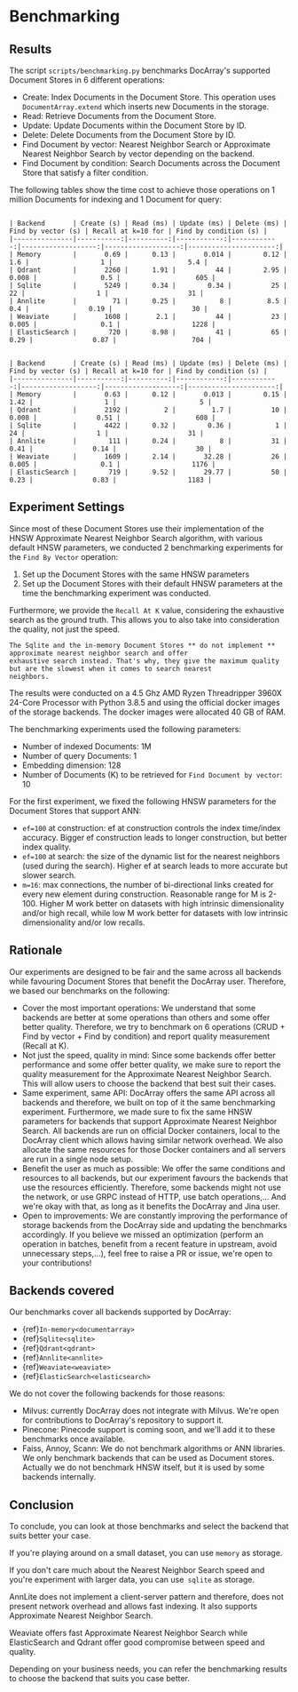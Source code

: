 # Benchmarking
## Results

The script `scripts/benchmarking.py` benchmarks DocArray's supported Document Stores in 6 different operations:
* Create: Index Documents in the Document Store. This operation uses `DocumentArray.extend` which inserts new Documents in the storage.
* Read: Retrieve Documents from the Document Store. 
* Update: Update Documents within the Document Store by ID.
* Delete: Delete Documents from the Document Store by ID.
* Find Document by vector: Nearest Neighbor Search or Approximate Nearest Neighbor Search by vector depending on the backend.
* Find Document by condition: Search Documents across the Document Store that satisfy a filter condition.

The following tables show the time cost to achieve those operations on 1 million Documents for indexing and 1 Document for query:

````{tab} Same HNSW parameters

| Backend       | Create (s) | Read (ms) | Update (ms) | Delete (ms) | Find by vector (s) | Recall at k=10 for | Find by condition (s) |
|---------------|-----------:|----------:|------------:|------------:|-------------------:|-------------------:|----------------------:|
| Memory        |       0.69 |      0.13 |       0.014 |        0.12 |                1.6 |                  1 |                   5.4 |
| Qdrant        |       2260 |      1.91 |          44 |        2.95 |              0.008 |                0.5 |                   605 |
| Sqlite        |       5249 |      0.34 |        0.34 |          25 |                 22 |                  1 |                    31 |
| Annlite       |         71 |      0.25 |           8 |         8.5 |                0.4 |               0.19 |                    30 |
| Weaviate      |       1608 |       2.1 |          44 |          23 |              0.005 |                0.1 |                  1228 |
| ElasticSearch |        720 |      8.98 |          41 |          65 |               0.29 |               0.87 |                   704 |

````

````{tab} Default HNSW parameters

| Backend       | Create (s) | Read (ms) | Update (ms) | Delete (ms) | Find by vector (s) | Recall at k=10 for | Find by condition (s) |
|---------------|-----------:|----------:|------------:|------------:|-------------------:|-------------------:|----------------------:|
| Memory        |       0.63 |      0.12 |       0.013 |        0.15 |               1.42 |                  1 |                     5 |
| Qdrant        |       2192 |         2 |         1.7 |          10 |              0.008 |               0.51 |                   608 |
| Sqlite        |       4422 |      0.32 |        0.36 |           1 |                 24 |                  1 |                    31 |
| Annlite       |        111 |      0.24 |           8 |          31 |               0.41 |               0.14 |                    30 |
| Weaviate      |       1609 |      2.14 |       32.28 |          26 |              0.005 |                0.1 |                  1176 |
| ElasticSearch |        719 |      9.52 |       29.77 |          50 |               0.23 |               0.83 |                  1183 |

````

## Experiment Settings

Since most of these Document Stores use their implementation of the HNSW Approximate Nearest Neighbor Search algorithm, 
with various default HNSW parameters, we conducted 2 benchmarking experiments for the `Find By Vector` operation:
1. Set up the Document Stores with the same HNSW parameters 
2. Set up the Document Stores with their default HNSW parameters at the time the benchmarking experiment was conducted.

Furthermore, we provide the `Recall At K` value, considering the exhaustive search as the ground truth. This allows 
you to also take into consideration the quality, not just the speed.

```{important}
The Sqlite and the in-memory Document Stores ** do not implement ** approximate nearest neighbor search and offer 
exhaustive search instead. That's why, they give the maximum quality but are the slowest when it comes to search nearest 
neighbors.
```

The results were conducted on a 4.5 Ghz AMD Ryzen Threadripper 3960X 24-Core Processor with Python 3.8.5 and using the official docker 
images of the storage backends. The docker images were allocated 40 GB of RAM.

The benchmarking experiments used the following parameters:
* Number of indexed Documents: 1M
* Number of query Documents: 1
* Embedding dimension: 128
* Number of Documents (K) to be retrieved for `Find Document by vector`: 10

For the first experiment, we fixed the following HNSW parameters for the Document Stores that support ANN:
* `ef=100` at construction: ef at construction controls the index time/index accuracy. Bigger ef construction leads to longer construction, but better index quality.
* `ef=100` at search: the size of the dynamic list for the nearest neighbors (used during the search). Higher ef at search leads to more accurate but slower search.
* `m=16`: max connections, the number of bi-directional links created for every new element during construction. Reasonable range for M is 2-100. Higher M work better on datasets with high intrinsic dimensionality and/or high recall, while low M work better for datasets with low intrinsic dimensionality and/or low recalls.

## Rationale
Our experiments are designed to be fair and the same across all backends while favouring Document Stores that benefit 
the DocArray user. Therefore, we based our benchmarks on the following:

* Cover the most important operations: We understand that some backends are better at some operations than others and 
some offer better quality. Therefore, we try to benchmark on 6 operations (CRUD + Find by vector + Find by condition)
and report quality measurement (Recall at K).
* Not just the speed, quality in mind: Since some backends offer better performance and some offer better quality, 
we make sure to report the quality measurement for the Approximate Nearest Neighbor Search. This will allow users to 
choose the backend that best suit their cases.
* Same experiment, same API: DocArray offers the same API across all backends and therefore, we built on top of it the 
same benchmarking experiment. Furthermore, we made sure to fix the same HNSW parameters for backends that support 
Approximate Nearest Neighbor Search. All backends are run on official Docker containers, local to the DocArray client 
which allows having similar network overhead. We also allocate the same resources for those Docker containers and all 
servers are run in a single node setup.
* Benefit the user as much as possible: We offer the same conditions and resources to all backends, but our experiment 
favours the backends that use the resources efficiently. Therefore, some backends might not use the network, or use 
GRPC instead of HTTP, use batch operations,... And we're okay with that, as long as it benefits the DocArray and Jina 
user.
* Open to improvements: We are constantly improving the performance of storage backends from the DocArray side and 
updating the benchmarks accordingly. If you believe we missed an optimization (perform an operation in batches, benefit 
from a recent feature in upstream, avoid unnecessary steps,...), feel free to raise a PR or issue, we're open to 
your contributions!

## Backends covered
Our benchmarks cover all backends supported by DocArray:
* {ref}`In-memory<documentarray>`
* {ref}`Sqlite<sqlite>`
* {ref}`Qdrant<qdrant>`
* {ref}`Annlite<annlite>`
* {ref}`Weaviate<weaviate>`
* {ref}`ElasticSearch<elasticsearch>`

We do not cover the following backends for those reasons:
* Milvus: currently DocArray does not integrate with Milvus. We're open for contributions to DocArray's repository to 
support it.
* Pinecone: Pinecode support is coming soon, and we'll add it to these benchmarks once available.
* Faiss, Annoy, Scann: We do not benchmark algorithms or ANN libraries. We only benchmark backends that can be used as 
Document stores. Actually we do not benchmark HNSW itself, but it is used by some backends internally.


## Conclusion
To conclude, you can look at those benchmarks and select the backend that suits better your case.

If you're playing around on a small dataset, you can use `memory` as storage.

If you don't care much about the Nearest Neighbor Search speed and you're experiment with larger data, you can use`
sqlite` as storage.

AnnLite does not implement a client-server pattern and therefore, does not present network overhead and allows fast 
indexing. It also supports Approximate Nearest Neighbor Search.

Weaviate offers fast Approximate Nearest Neighbor Search while ElasticSearch and Qdrant offer good compromise between 
speed and quality.

Depending on your business needs, you can refer the benchmarking results to choose the backend that suits you case 
better.
